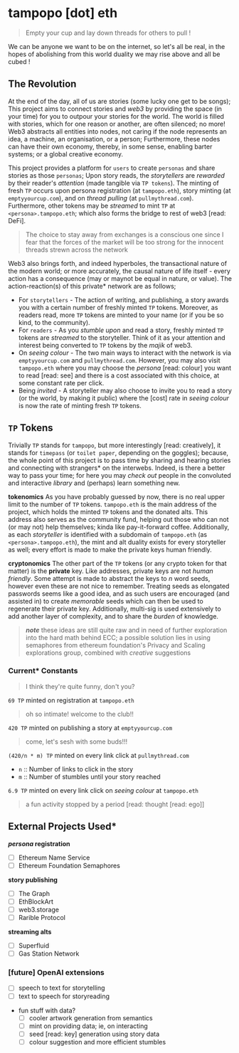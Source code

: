 # tampopo [dot] eth
> Empty your cup and lay down threads for others to pull !

We can be anyone we want to be on the internet, so let's all be real, in the hopes of abolishing from this world duality we may rise above and all be cubed !

## The Revolution

At the end of the day, all of us are stories (some lucky one get to be songs); This project aims to connect stories and _web3_ by providing the space (in your time) for you to outpour your stories for the world. The world is filled with stories, which for one reason or another, are often silenced; no more! Web3 abstracts all entities into nodes, not caring if the node represents an idea, a machine, an organisation, or a person; Furthermore, these nodes can have their own economy, thereby, in some sense, enabling barter systems; or a global creative economy.

This project provides a platform for `users` to create `personas` and share stories as those `personas`; Upon story reads, the _storytellers_ are _rewarded_ by their reader's _attention_ (made tangible via `TP tokens`). The minting of fresh `TP` occurs upon persona registration (at `tampopo.eth`), story minting (at `emptyyourcup.com`), and on _thread pulling_ (at `pullmythread.com`). Furthermore, other tokens may be _streamed_ to mint `TP` at `<persona>.tampopo.eth`; which also forms the bridge to rest of web3 [read: DeFi].
> The choice to stay away from exchanges is a conscious one since I fear that the forces of the market will be too strong for the innocent threads strewn across the network

Web3 also brings forth, and indeed hyperboles, the transactional nature of the modern world; or more accurately, the causal nature of life itself - every action has a consequence (may or maynot be equal in nature, or value). The action-reaction(s) of this private* network are as follows;
- For `storytellers` - The action of writing, and publishing, a story awards you with a certain number of freshly minted `TP` tokens. Moreover, as readers read, more `TP` tokens are minted to your name (or if you be so kind, to the community).
- For `readers` - As you _stumble upon_ and read a story, freshly minted `TP` tokens are _streamed_ to the storyteller. Think of it as your attention and interest being converted to `TP` tokens by the _majik_ of web3.
- On _seeing colour_ - The two main ways to interact with the network is via `emptyyourcup.com` and `pullmythread.com`. However, you may also visit `tampopo.eth` where you may choose the _persona_ [read: colour] you want to read [read: see] and there is a cost associated with this choice, at some constant rate per click.
- Being _invited_ - A storyteller may also choose to invite you to read a story (or the world, by making it public) where the [cost] rate in _seeing colour_ is now the rate of minting fresh `TP` tokens.

## `TP` Tokens

Trivially `TP` stands for `tampopo`, but more interestingly [read: creatively], it stands for `timepass` (or `toilet paper`, depending on the goggles); because, the whole point of this project is to pass time by sharing and hearing stories and connecting with strangers* on the interwebs. Indeed, is there a better way to pass your time; for here you may _check out_ people in the convoluted and interactive _library_ and (perhaps) learn something new.

**tokenomics** As you have probably guessed by now, there is no real upper limit to the number of `TP` tokens. `tampopo.eth` is the main address of the project, which holds the minted `TP` tokens and the donated alts. This address also serves as the community fund, helping out those who can not (or may not) help themselves; kinda like pay-it-forward coffee. Additionally, as each _storyteller_ is identified with a subdomain of `tampopo.eth` (as `<persona>.tampopo.eth`), the mint and alt duality exists for every storyteller as well; every effort is made to make the private keys human friendly.

**cryptonomics** The other part of the `TP` tokens (or any crypto token for that matter) is the **private** key. Like addresses, private keys are not _human friendly_. Some attempt is made to abstract the keys to _n_ word seeds, however even these are not nice to remember. Treating seeds as elongated passwords seems like a good idea, and as such users are encouraged (and assisted in) to create _memorable_ seeds which can then be used to regenerate their private key. Additionally, multi-sig is used extensively to add another layer of complexity, and to share the _burden_ of knowledge.
> ___note___ these ideas are still quite raw and in need of further exploration into the hard math behind ECC; a possible solution lies in using semaphores from ethereum foundation's Privacy and Scaling explorations group, combined with _creative_ suggestions


### Current* Constants
> I think they're quite funny, don't you?

`69 TP` minted on registration at `tampopo.eth`
> oh so intimate! welcome to the club!!

`420 TP` minted on publishing a story at `emptyyourcup.com`
> come, let's sesh with some buds!!!

`(420/n * m) TP` minted on every link click at `pullmythread.com`
- `n` :: Number of links to click in the story
- `m` :: Number of stumbles until your story reached

`6.9 TP` minted on every link click on _seeing colour_ at `tampopo.eth`
> a fun activity stopped by a period [read: thought [read: ego]]

## External Projects Used*

**_persona_ registration**
- [ ] Ethereum Name Service
- [ ] Ethereum Foundation Semaphores

**story publishing**
- [ ] The Graph
- [ ] EthBlockArt
- [ ] web3.storage
- [ ] Rarible Protocol

**streaming alts**
- [ ] Superfluid
- [ ] Gas Station Network

### [future] OpenAI extensions

- [ ] speech to text for storytelling
- [ ] text to speech for storyreading
- fun stuff with data?
  - [ ] cooler artwork generation from semantics
  - [ ] mint on providing data; ie, on interacting
  - [ ] seed [read: key] generation using story data
  - [ ] colour suggestion and more efficient stumbles
